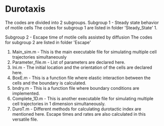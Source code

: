 # Durotaxis
The codes are divided into 2 subgroups.
Subgroup 1 - Steady state behavior of motile cells
The codes for subgroup 1 are listed in folder 'Steady_State'
1.

Subgroup 2 - Escape time of motile cells assisted by diffusion
The codes for subgroup 2 are listed in folder 'Escape'
1. Main_sim.m - This is the main executable file for simulating multiple cell trajectories simultaneously
2. Parameter_file.m - List of parameters are declared here.
3. Ini.m - The initial location and the orientation of the cells are declared here.
4. BoxE.m - This is a function file where elastic interaction between the cells and the boundary is calculated.
5. bndry.m - This is a function file where boundary conditions are implemented.
6. Complete_1D.m - This is another executable file for simulating multiple cell trajectories in 1 dimension simultaneously.
7. DuroT.m - Different methods for calculating durotactic index are mentioned here. Escape times and rates are also calculated in this versatile file.
